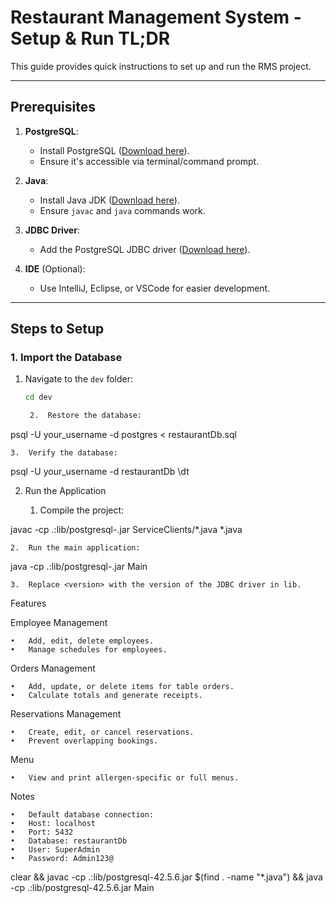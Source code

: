# Restaurant Management System - Setup & Run TL;DR

This guide provides quick instructions to set up and run the RMS project.

---

## Prerequisites

1. **PostgreSQL**:
   - Install PostgreSQL ([Download here](https://www.postgresql.org/download/)).
   - Ensure it's accessible via terminal/command prompt.

2. **Java**:
   - Install Java JDK ([Download here](https://www.oracle.com/java/technologies/javase-jdk-downloads.html)).
   - Ensure `javac` and `java` commands work.

3. **JDBC Driver**:
   - Add the PostgreSQL JDBC driver ([Download here](https://jdbc.postgresql.org/)).

4. **IDE** (Optional):
   - Use IntelliJ, Eclipse, or VSCode for easier development.

---

## Steps to Setup

### 1. Import the Database

1. Navigate to the `dev` folder:
   ```bash
   cd dev

	2.	Restore the database:

psql -U your_username -d postgres < restaurantDb.sql


	3.	Verify the database:

psql -U your_username -d restaurantDb
\dt

2. Run the Application

	1.	Compile the project:

javac -cp .:lib/postgresql-<version>.jar ServiceClients/*.java *.java


	2.	Run the main application:

java -cp .:lib/postgresql-<version>.jar Main


	3.	Replace <version> with the version of the JDBC driver in lib.

Features

Employee Management

	•	Add, edit, delete employees.
	•	Manage schedules for employees.

Orders Management

	•	Add, update, or delete items for table orders.
	•	Calculate totals and generate receipts.

Reservations Management

	•	Create, edit, or cancel reservations.
	•	Prevent overlapping bookings.

Menu

	•	View and print allergen-specific or full menus.

Notes

	•	Default database connection:
	•	Host: localhost
	•	Port: 5432
	•	Database: restaurantDb
	•	User: SuperAdmin
	•	Password: Admin123@

clear && javac -cp .:lib/postgresql-42.5.6.jar $(find . -name "*.java") && java -cp .:lib/postgresql-42.5.6.jar Main

